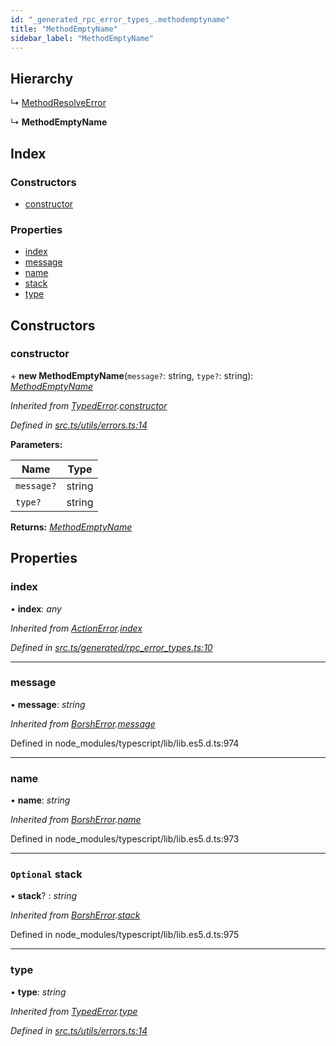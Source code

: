 ```yaml
---
id: "_generated_rpc_error_types_.methodemptyname"
title: "MethodEmptyName"
sidebar_label: "MethodEmptyName"
---
```


## Hierarchy

  ↳ [MethodResolveError](_generated_rpc_error_types_.methodresolveerror.md)

  ↳ **MethodEmptyName**

## Index

### Constructors

* [constructor](_generated_rpc_error_types_.methodemptyname.md#constructor)

### Properties

* [index](_generated_rpc_error_types_.methodemptyname.md#index)
* [message](_generated_rpc_error_types_.methodemptyname.md#message)
* [name](_generated_rpc_error_types_.methodemptyname.md#name)
* [stack](_generated_rpc_error_types_.methodemptyname.md#optional-stack)
* [type](_generated_rpc_error_types_.methodemptyname.md#type)

## Constructors

###  constructor

\+ **new MethodEmptyName**(`message?`: string, `type?`: string): *[MethodEmptyName](_generated_rpc_error_types_.methodemptyname.md)*

*Inherited from [TypedError](_utils_errors_.typederror.md).[constructor](_utils_errors_.typederror.md#constructor)*

*Defined in [src.ts/utils/errors.ts:14](https://github.com/nearprotocol/nearlib/blob/213b318/src.ts/utils/errors.ts#L14)*

**Parameters:**

Name | Type |
------ | ------ |
`message?` | string |
`type?` | string |

**Returns:** *[MethodEmptyName](_generated_rpc_error_types_.methodemptyname.md)*

## Properties

###  index

• **index**: *any*

*Inherited from [ActionError](_generated_rpc_error_types_.actionerror.md).[index](_generated_rpc_error_types_.actionerror.md#index)*

*Defined in [src.ts/generated/rpc_error_types.ts:10](https://github.com/nearprotocol/nearlib/blob/213b318/src.ts/generated/rpc_error_types.ts#L10)*

___

###  message

• **message**: *string*

*Inherited from [BorshError](_utils_serialize_.borsherror.md).[message](_utils_serialize_.borsherror.md#message)*

Defined in node_modules/typescript/lib/lib.es5.d.ts:974

___

###  name

• **name**: *string*

*Inherited from [BorshError](_utils_serialize_.borsherror.md).[name](_utils_serialize_.borsherror.md#name)*

Defined in node_modules/typescript/lib/lib.es5.d.ts:973

___

### `Optional` stack

• **stack**? : *string*

*Inherited from [BorshError](_utils_serialize_.borsherror.md).[stack](_utils_serialize_.borsherror.md#optional-stack)*

Defined in node_modules/typescript/lib/lib.es5.d.ts:975

___

###  type

• **type**: *string*

*Inherited from [TypedError](_utils_errors_.typederror.md).[type](_utils_errors_.typederror.md#type)*

*Defined in [src.ts/utils/errors.ts:14](https://github.com/nearprotocol/nearlib/blob/213b318/src.ts/utils/errors.ts#L14)*
